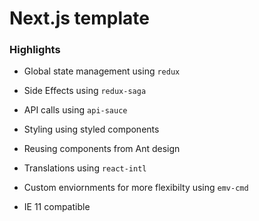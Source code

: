 # Next.js template


### Highlights

- Global state management using `redux`
    
- Side Effects using `redux-saga`
    
- API calls using `api-sauce`
    
- Styling using styled components
    
- Reusing components from Ant design
    
- Translations using `react-intl`
    
- Custom enviornments for more flexibilty using `emv-cmd`
    
- IE 11 compatible
